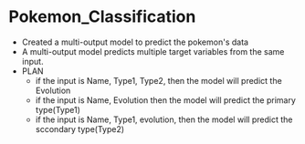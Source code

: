 # Pokemon_Classification
  - Created a multi-output model to predict the pokemon's data 
  - A multi-output model predicts multiple target variables from the same input.
  - PLAN 
      - if the input is Name, Type1, Type2, then the model will predict the Evolution
      - if the input is Name, Evolution then the model will predict the primary type(Type1)
      - if the input is Name, Type1, evolution, then the model will predict the sccondary type(Type2)
